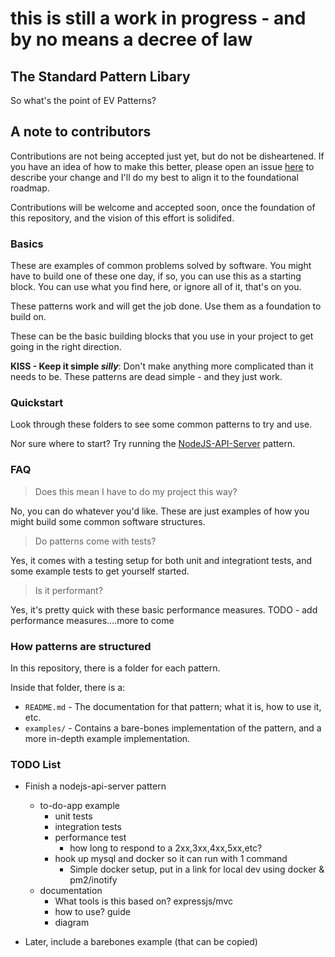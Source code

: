 # this is still a work in progress - and by no means a decree of law

## The Standard Pattern Libary

So what's the point of EV Patterns?

## A note to contributors

Contributions are not being accepted just yet, but do not be disheartened. If you have an idea of how to make this better, please open an issue [here](https://github.com/ElephantVentures/patterns/issues) to describe your change and I'll do my best to align it to the foundational roadmap.

Contributions will be welcome and accepted soon, once the foundation of this repository, and the vision of this effort is solidifed.

### Basics

These are examples of common problems solved by software. You might have to build one of these one day, if so, you can use this as a starting block. You can use what you find here, or ignore all of it, that's on you.

These patterns work and will get the job done. Use them as a foundation to build on.

These can be the basic building blocks that you use in your project to get going in the right direction.

**KISS - Keep it simple _silly_**: Don't make anything more complicated than it needs to be. These patterns are dead simple - and they just work.

### Quickstart

Look through these folders to see some common patterns to try and use.

Nor sure where to start? Try running the [NodeJS-API-Server](./nodejs-api-server) pattern.

### FAQ

> Does this mean I have to do my project this way?

No, you can do whatever you'd like. These are just examples of how you might build some common software structures.

> Do patterns come with tests?

Yes, it comes with a testing setup for both unit and integrationt tests, and some example tests to get yourself started.

> Is it performant?

Yes, it's pretty quick with these basic performance measures.
TODO - add performance measures....more to come

### How patterns are structured

In this repository, there is a folder for each pattern.

Inside that folder, there is a:
- `README.md` - The documentation for that pattern; what it is, how to use it, etc.
- `examples/` - Contains a bare-bones implementation of the pattern, and a more in-depth example implementation.

### TODO List

- Finish a nodejs-api-server pattern
    - to-do-app example
        - unit tests
        - integration tests
        - performance test
            - how long to respond to a 2xx,3xx,4xx,5xx,etc?
        - hook up mysql and docker so it can run with 1 command
            - Simple docker setup, put in a link for local dev using docker & pm2/inotify
    - documentation
        - What tools is this based on? expressjs/mvc
        - how to use? guide
        - diagram

- Later, include a barebones example (that can be copied)
